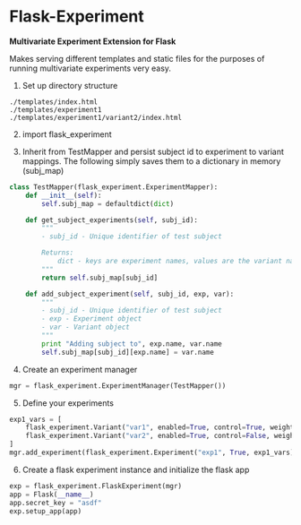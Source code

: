# Flask-Experiment

__Multivariate Experiment Extension for Flask__

Makes serving different templates and static files for the purposes of running multivariate experiments very easy.

1. Set up directory structure
```
./templates/index.html
./templates/experiment1
./templates/experiment1/variant2/index.html
```

2. import flask_experiment


3. Inherit from TestMapper and persist subject id to experiment to variant mappings. The following simply saves them to a dictionary in memory (subj_map)
```python
class TestMapper(flask_experiment.ExperimentMapper):
    def __init__(self):
        self.subj_map = defaultdict(dict)

    def get_subject_experiments(self, subj_id):
        """
        - subj_id - Unique identifier of test subject

        Returns:
            dict - keys are experiment names, values are the variant name
        """
        return self.subj_map[subj_id]

    def add_subject_experiment(self, subj_id, exp, var):
        """
        - subj_id - Unique identifier of test subject
        - exp - Experiment object
        - var - Variant object
        """
        print "Adding subject to", exp.name, var.name
        self.subj_map[subj_id][exp.name] = var.name
```

4. Create an experiment manager
```python
mgr = flask_experiment.ExperimentManager(TestMapper())
```

5. Define your experiments
```python
exp1_vars = [
    flask_experiment.Variant("var1", enabled=True, control=True, weight=50),
    flask_experiment.Variant("var2", enabled=True, control=False, weight=50)
]
mgr.add_experiment(flask_experiment.Experiment("exp1", True, exp1_vars))
```

6. Create a flask experiment instance and initialize the flask app
```python
exp = flask_experiment.FlaskExperiment(mgr)
app = Flask(__name__)
app.secret_key = "asdf"
exp.setup_app(app)
```
